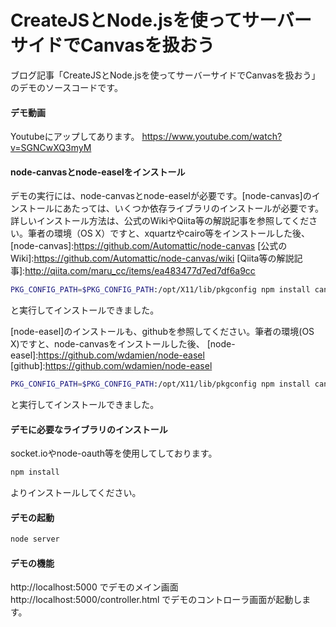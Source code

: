 # CreateJSとNode.jsを使ってサーバーサイドでCanvasを扱おう

ブログ記事「CreateJSとNode.jsを使ってサーバーサイドでCanvasを扱おう」のデモのソースコードです。

#### デモ動画
Youtubeにアップしてあります。 https://www.youtube.com/watch?v=SGNCwXQ3myM


#### node-canvasとnode-easelをインストール
デモの実行には、node-canvasとnode-easelが必要です。[node-canvas]のインストールにあたっては、いくつか依存ライブラリのインストールが必要です。  詳しいインストール方法は、公式のWikiやQiita等の解説記事を参照してください。筆者の環境（OS X）ですと、xquartzやcairo等をインストールした後、
[node-canvas]:https://github.com/Automattic/node-canvas
[公式のWiki]:https://github.com/Automattic/node-canvas/wiki
[Qiita等の解説記事]:http://qiita.com/maru_cc/items/ea483477d7ed7df6a9cc

```sh
PKG_CONFIG_PATH=$PKG_CONFIG_PATH:/opt/X11/lib/pkgconfig npm install canvas
```
と実行してインストールできました。      

[node-easel]のインストールも、githubを参照してください。筆者の環境(OS X)ですと、node-canvasをインストールした後、
[node-easel]:https://github.com/wdamien/node-easel
[github]:https://github.com/wdamien/node-easel
```sh
PKG_CONFIG_PATH=$PKG_CONFIG_PATH:/opt/X11/lib/pkgconfig npm install canvasと
```
と実行してインストールできました。

#### デモに必要なライブラリのインストール
socket.ioやnode-oauth等を使用してしております。
```sh
npm install
```
よりインストールしてください。

#### デモの起動
```sh
node server
```

#### デモの機能
http://localhost:5000 でデモのメイン画面  
http://localhost:5000/controller.html でデモのコントローラ画面が起動します。
